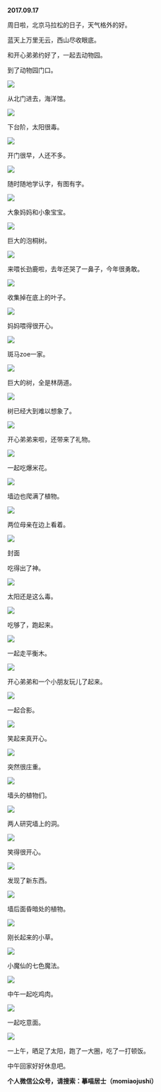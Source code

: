 
          
            
**2017.09.17**

周日啦，北京马拉松的日子，天气格外的好。

蓝天上万里无云，西山尽收眼底。

和开心弟弟约好了，一起去动物园。

到了动物园门口。




![](//upload-images.jianshu.io/upload_images/51001-56d759c8d26951ed.jpg)




从北门进去，海洋馆。




![](//upload-images.jianshu.io/upload_images/51001-0645d492af51ccf1.jpg)




下台阶，太阳很毒。




![](//upload-images.jianshu.io/upload_images/51001-d84e6c9dc0c7e254.jpg)




开门很早，人还不多。




![](//upload-images.jianshu.io/upload_images/51001-f05fd3bb6aefa217.jpg)




随时随地学认字，有图有字。




![](//upload-images.jianshu.io/upload_images/51001-45541dadd4efa402.jpg)




大象妈妈和小象宝宝。




![](//upload-images.jianshu.io/upload_images/51001-55771f656d99d049.jpg)




巨大的泡桐树。




![](//upload-images.jianshu.io/upload_images/51001-930857b349e497b4.jpg)




来喂长劲鹿啦，去年还哭了一鼻子，今年很勇敢。




![](//upload-images.jianshu.io/upload_images/51001-7e5d36efe0412940.jpg)




收集掉在底上的叶子。




![](//upload-images.jianshu.io/upload_images/51001-9f6f58ef9fdcc241.jpg)




妈妈喂得很开心。




![](//upload-images.jianshu.io/upload_images/51001-c8d7b71dbc04f270.jpg)




斑马zoe一家。




![](//upload-images.jianshu.io/upload_images/51001-39a38210b50c7e77.jpg)




巨大的树，全是林荫道。




![](//upload-images.jianshu.io/upload_images/51001-0a104509a28a54f4.jpg)




树已经大到难以想象了。




![](//upload-images.jianshu.io/upload_images/51001-6e95928323a0a488.jpg)




开心弟弟来啦，还带来了礼物。




![](//upload-images.jianshu.io/upload_images/51001-a0f34c834a9ad56b.jpg)




一起吃爆米花。




![](//upload-images.jianshu.io/upload_images/51001-9de0ea866d75800d.jpg)




墙边也爬满了植物。




![](//upload-images.jianshu.io/upload_images/51001-326e82aeaf873531.jpg)




两位母亲在边上看着。




![](//upload-images.jianshu.io/upload_images/51001-b5475e4ad7aae0a0.jpg)

封面


吃得出了神。




![](//upload-images.jianshu.io/upload_images/51001-0668698123bc2547.jpg)




太阳还是这么毒。




![](//upload-images.jianshu.io/upload_images/51001-f4b5c0e06539ac79.jpg)




吃够了，跑起来。




![](//upload-images.jianshu.io/upload_images/51001-da8000ba6f82f2b5.jpg)




一起走平衡木。




![](//upload-images.jianshu.io/upload_images/51001-a59262b70dad84d9.jpg)




开心弟弟和一个小朋友玩儿了起来。




![](//upload-images.jianshu.io/upload_images/51001-34d085a68edb0c5d.jpg)




一起合影。




![](//upload-images.jianshu.io/upload_images/51001-cf9b2b7d7d55b626.jpg)




笑起来真开心。




![](//upload-images.jianshu.io/upload_images/51001-5e697b5e42c93a25.jpg)




突然很庄重。




![](//upload-images.jianshu.io/upload_images/51001-12eb47ae30f71b58.jpg)




墙头的植物们。




![](//upload-images.jianshu.io/upload_images/51001-55f44573c61d304f.jpg)




两人研究墙上的洞。




![](//upload-images.jianshu.io/upload_images/51001-561fdde1b6581737.jpg)




笑得很开心。




![](//upload-images.jianshu.io/upload_images/51001-a876fc81a2063750.jpg)




发现了新东西。




![](//upload-images.jianshu.io/upload_images/51001-34e3f4333f92f91b.jpg)




墙后面昏暗处的植物。




![](//upload-images.jianshu.io/upload_images/51001-0dd3ca3f2e276eb2.jpg)




刚长起来的小草。




![](//upload-images.jianshu.io/upload_images/51001-d7f598e572fa81c3.jpg)




小魔仙的七色魔法。




![](//upload-images.jianshu.io/upload_images/51001-d69d30f61385478b.jpg)




中午一起吃鸡肉。




![](//upload-images.jianshu.io/upload_images/51001-dd05360d0522d967.jpg)




一起吃意面。




![](//upload-images.jianshu.io/upload_images/51001-3d3b542c51afc3c9.jpg)




一上午，晒足了太阳，跑了一大圈，吃了一打顿饭。

中午回家好好休息吧。


**个人微信公众号，请搜索：摹喵居士（momiaojushi）**

          
        